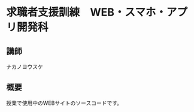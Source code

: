 求職者支援訓練　WEB・スマホ・アプリ開発科
==================================

講師
----------------
ナカノヨウスケ


概要
----------------
授業で使用中のWEBサイトのソースコードです。
